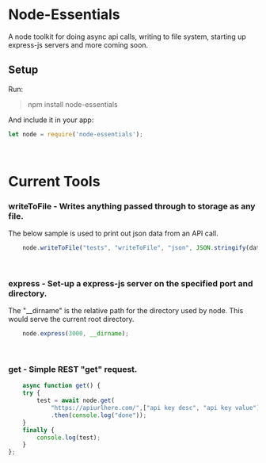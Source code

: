 # Node-Essentials
A node toolkit for doing async api calls, writing to file system, starting up express-js servers and more coming soon.

## Setup
Run:
> npm install node-essentials

And include it in your app:
```javascript
let node = require('node-essentials');
```
<br/>

# Current Tools
### <b>writeToFile</b> - Writes anything passed through to storage as any file.  
The below sample is used to print out json data from an API call.
```javascript
    node.writeToFile("tests", "writeToFile", "json", JSON.stringify(data));
```
<br/>

### <b>express</b> - Set-up a express-js server on the specified port and directory.
The "__dirname" is the relative path for the directory used by node.
This would serve the current root directory.
```javascript
    node.express(3000, __dirname);
```
<br/>

### <b>get</b> - Simple REST "get" request.
```javascript
    async function get() {
    try {
        test = await node.get(
            "https://apiurlhere.com/",["api key desc", "api key value"])
            .then(console.log("done"));
    }
    finally {
        console.log(test);
    }
};
```